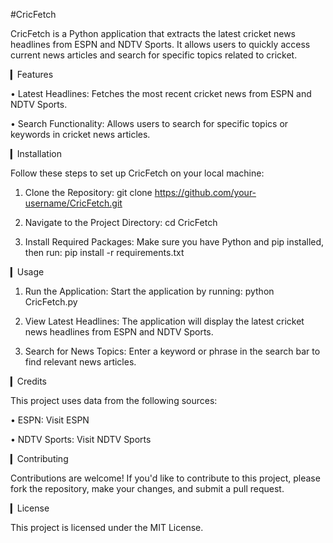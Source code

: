 #CricFetch

CricFetch is a Python application that extracts the latest cricket news headlines from ESPN and NDTV Sports. It allows users to quickly access current news articles and search for specific topics related to cricket.

▎Features

• Latest Headlines: Fetches the most recent cricket news from ESPN and NDTV Sports.

• Search Functionality: Allows users to search for specific topics or keywords in cricket news articles.

▎Installation

Follow these steps to set up CricFetch on your local machine:

1. Clone the Repository:
      git clone https://github.com/your-username/CricFetch.git
   

2. Navigate to the Project Directory:
      cd CricFetch
   

3. Install Required Packages:
   Make sure you have Python and pip installed, then run:
      pip install -r requirements.txt
   

▎Usage

1. Run the Application:
   Start the application by running:
      python CricFetch.py
   

2. View Latest Headlines:
   The application will display the latest cricket news headlines from ESPN and NDTV Sports.

3. Search for News Topics:
   Enter a keyword or phrase in the search bar to find relevant news articles.

▎Credits

This project uses data from the following sources:

• ESPN: Visit ESPN

• NDTV Sports: Visit NDTV Sports

▎Contributing

Contributions are welcome! If you'd like to contribute to this project, please fork the repository, make your changes, and submit a pull request.

▎License

This project is licensed under the MIT License.
